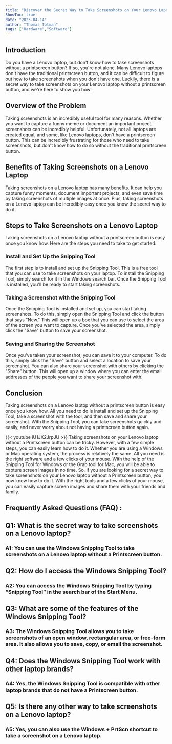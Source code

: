 ```yaml
---
title: "Discover the Secret Way to Take Screenshots on Your Lenovo Laptop Without a Printscreen Button!"
ShowToc: true 
date: "2023-04-14"
author: "Thomas Totman" 
tags: ["Hardware","Software"]
---
```

## Introduction

Do you have a Lenovo laptop, but don't know how to take screenshots without a printscreen button? If so, you're not alone. Many Lenovo laptops don't have the traditional printscreen button, and it can be difficult to figure out how to take screenshots when you don't have one. Luckily, there is a secret way to take screenshots on your Lenovo laptop without a printscreen button, and we're here to show you how! 

## Overview of the Problem

Taking screenshots is an incredibly useful tool for many reasons. Whether you want to capture a funny meme or document an important project, screenshots can be incredibly helpful. Unfortunately, not all laptops are created equal, and some, like Lenovo laptops, don't have a printscreen button. This can be incredibly frustrating for those who need to take screenshots, but don't know how to do so without the traditional printscreen button. 

## Benefits of Taking Screenshots on a Lenovo Laptop

Taking screenshots on a Lenovo laptop has many benefits. It can help you capture funny moments, document important projects, and even save time by taking screenshots of multiple images at once. Plus, taking screenshots on a Lenovo laptop can be incredibly easy once you know the secret way to do it. 

## Steps to Take Screenshots on a Lenovo Laptop

Taking screenshots on a Lenovo laptop without a printscreen button is easy once you know how. Here are the steps you need to take to get started: 

### Install and Set Up the Snipping Tool

The first step is to install and set up the Snipping Tool. This is a free tool that you can use to take screenshots on your laptop. To install the Snipping Tool, simply search for it in the Windows search bar. Once the Snipping Tool is installed, you'll be ready to start taking screenshots. 

### Taking a Screenshot with the Snipping Tool

Once the Snipping Tool is installed and set up, you can start taking screenshots. To do this, simply open the Snipping Tool and click the button that says "New." This will open up a box that you can use to select the area of the screen you want to capture. Once you've selected the area, simply click the "Save" button to save your screenshot. 

### Saving and Sharing the Screenshot

Once you've taken your screenshot, you can save it to your computer. To do this, simply click the "Save" button and select a location to save your screenshot. You can also share your screenshot with others by clicking the "Share" button. This will open up a window where you can enter the email addresses of the people you want to share your screenshot with. 

## Conclusion

Taking screenshots on a Lenovo laptop without a printscreen button is easy once you know how. All you need to do is install and set up the Snipping Tool, take a screenshot with the tool, and then save and share your screenshot. With the Snipping Tool, you can take screenshots quickly and easily, and never worry about not having a printscreen button again.

{{< youtube iU1JX2JrpJU >}} 
Taking screenshots on your Lenovo laptop without a Printscreen button can be tricky. However, with a few simple steps, you can easily learn how to do it. Whether you are using a Windows or Mac operating system, the process is relatively the same. All you need is the right software and a few clicks of your mouse. With the help of the Snipping Tool for Windows or the Grab tool for Mac, you will be able to capture screen images in no time. So, if you are looking for a secret way to take screenshots on your Lenovo laptop without a Printscreen button, you now know how to do it. With the right tools and a few clicks of your mouse, you can easily capture screen images and share them with your friends and family.

## Frequently Asked Questions (FAQ) :
<h2>Q1: What is the secret way to take screenshots on a Lenovo laptop?</h2>

<h3>A1: You can use the Windows Snipping Tool to take screenshots on a Lenovo laptop without a Printscreen button.</h3>

<h2>Q2: How do I access the Windows Snipping Tool?</h2>

<h3>A2: You can access the Windows Snipping Tool by typing “Snipping Tool” in the search bar of the Start Menu.</h3>

<h2>Q3: What are some of the features of the Windows Snipping Tool?</h2>

<h3>A3: The Windows Snipping Tool allows you to take screenshots of an open window, rectangular area, or free-form area. It also allows you to save, copy, or email the screenshot.</h3>

<h2>Q4: Does the Windows Snipping Tool work with other laptop brands?</h2>

<h3>A4: Yes, the Windows Snipping Tool is compatible with other laptop brands that do not have a Printscreen button.</h3>

<h2>Q5: Is there any other way to take screenshots on a Lenovo laptop?</h2>

<h3>A5: Yes, you can also use the Windows + PrtScn shortcut to take a screenshot on a Lenovo laptop.</h3>


